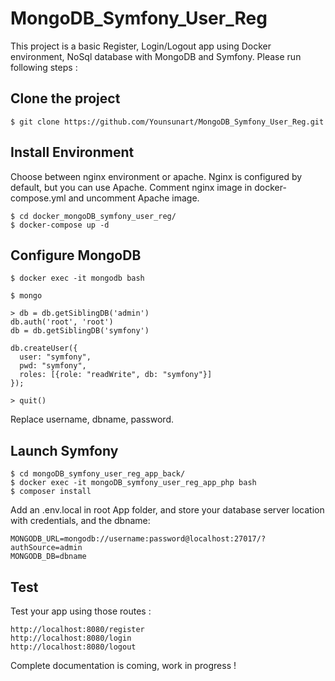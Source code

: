 # MongoDB_Symfony_User_Reg

This project is a basic Register, Login/Logout app using Docker environment, NoSql database with MongoDB and Symfony.
Please run following steps :

## Clone the project

``` 
$ git clone https://github.com/Younsunart/MongoDB_Symfony_User_Reg.git 
```

## Install Environment
Choose between nginx environment or apache. Nginx is configured by default, but you can use Apache. Comment nginx image in docker-compose.yml and uncomment Apache image.

``` 
$ cd docker_mongoDB_symfony_user_reg/
$ docker-compose up -d
```

## Configure MongoDB
``` 
$ docker exec -it mongodb bash

$ mongo

> db = db.getSiblingDB('admin')
db.auth('root', 'root')
db = db.getSiblingDB('symfony')

db.createUser({
  user: "symfony",
  pwd: "symfony",
  roles: [{role: "readWrite", db: "symfony"}]
});

> quit()
```
Replace username, dbname, password.

## Launch Symfony

``` 
$ cd mongoDB_symfony_user_reg_app_back/
$ docker exec -it mongoDB_symfony_user_reg_app_php bash
$ composer install
```
Add an .env.local in root App folder, and store your database server location with credentials, and the dbname:
``` 
MONGODB_URL=mongodb://username:password@localhost:27017/?authSource=admin
MONGODB_DB=dbname
```

## Test
Test your app using those routes :
``` 
http://localhost:8080/register
http://localhost:8080/login
http://localhost:8080/logout
```
Complete documentation is coming, work in progress !
